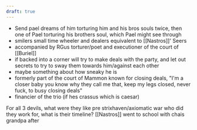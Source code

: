 ```yaml
---
draft: true
---
```

- Send pael dreams of him torturing him and his bros souls twice, then one of Pael torturing his brothers soul, which Pael might see through
- smilers small time wheeler and dealers equivalent to [[Nastros]]' Seers
- accompanied by RGus torturer/poet and executioner of the court of [[Buriel]]
- if backed into a corner will try to make deals with the party, and let out secrets to try to sway them towards him/against each other
- maybe something about how sneaky he is
- formerly part of the court of Mammon known for closing deals, "I'm a closer baby you know why they call me that, keep my legs closed, never fuck, to busy closing deals"
- financier of the trio (if hes crassus which is caesar)

For all 3 devils, what were they like pre strixhaven/axiomatic war who did they work for, what is their timeline? [[Nastros]] went to school with chais grandpa after

